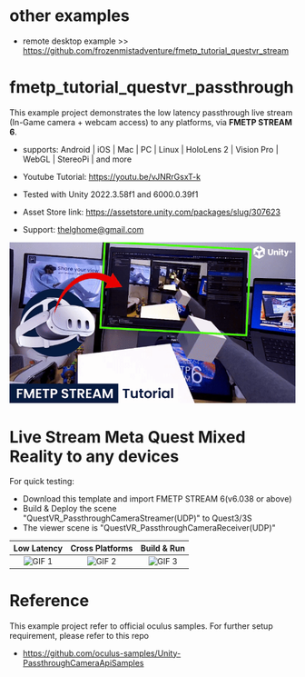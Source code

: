 # other examples
- remote desktop example >>
https://github.com/frozenmistadventure/fmetp_tutorial_questvr_stream

# fmetp_tutorial_questvr_passthrough
This example project demonstrates the low latency passthrough live stream (In-Game camera + webcam access) to any platforms, via **FMETP STREAM 6**.
- supports: Android | iOS | Mac | PC | Linux | HoloLens 2 | Vision Pro | WebGL | StereoPi | and more
- Youtube Tutorial:
https://youtu.be/vJNRrGsxT-k

- Tested with Unity 2022.3.58f1 and 6000.0.39f1
- Asset Store link: https://assetstore.unity.com/packages/slug/307623
- Support: thelghome@gmail.com

 ![GIF 2](./Media/fmetp_stream_oculus_passthrough_optimised.gif)

# Live Stream Meta Quest Mixed Reality to any devices
For quick testing:
- Download this template and import FMETP STREAM 6(v6.038 or above)
- Build & Deploy the scene "QuestVR_PassthroughCameraStreamer(UDP)" to Quest3/3S
- The viewer scene is "QuestVR_PassthroughCameraReceiver(UDP)"

|   Low Latency   | Cross Platforms |   Build & Run   |
|:---------------:|:---------------:|:---------------:|
| ![GIF 1](./Media/fmetp-stream-passthrough-test1.gif) | ![GIF 2](./Media/fmetp-stream-passthrough-test2.gif) | ![GIF 3](./Media/fmetp-stream-passthrough-test3.gif) |

# Reference
This example project refer to official oculus samples. For further setup requirement, please refer to this repo
- https://github.com/oculus-samples/Unity-PassthroughCameraApiSamples
